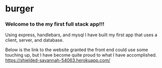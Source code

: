 # burger

### Welcome to the my first full stack app!!!

Using express, handlebars, and mysql I have built my first 
app that uses a client, server, and database.

Below is the link to the website granted the front end could use some
touching up, but I have become quite proud to what I have accomplished. 
https://shielded-savannah-54063.herokuapp.com/